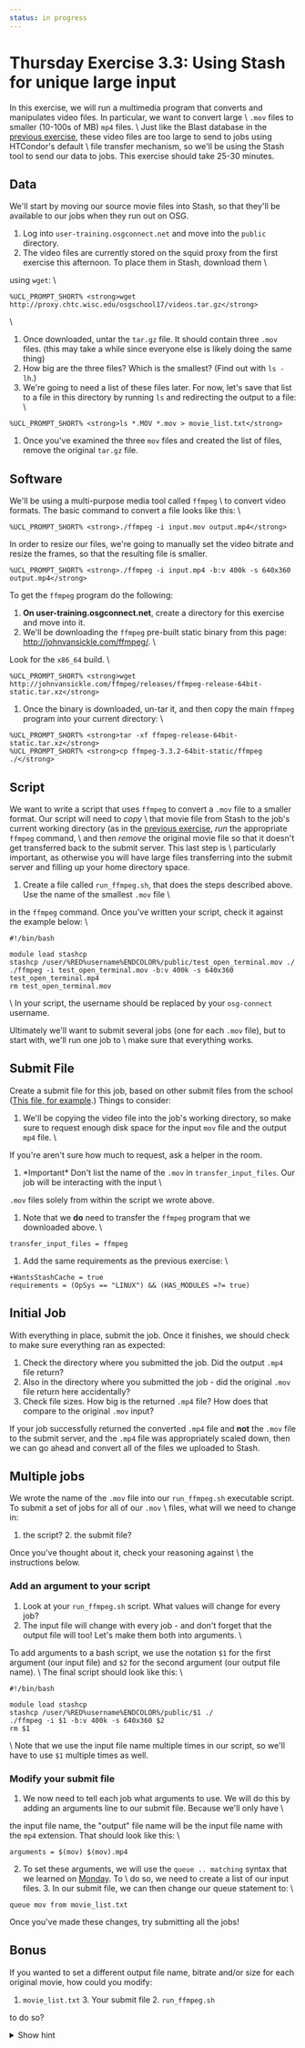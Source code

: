 ```yaml
---
status: in progress
---
```


Thursday Exercise 3.3: Using Stash for unique large input
=========================================================

In this exercise, we will run a multimedia program that converts and manipulates video files. In particular, we want to convert large \\ `.mov` files to smaller (10-100s of MB) `mp4` files. \\ Just like the Blast database in the [previous exercise](part3-ex2-stashcache-shared.md), these video files are too large to send to jobs using HTCondor's default \\ file transfer mechanism, so we'll be using the Stash tool to send our data to jobs. This exercise should take 25-30 minutes.

Data
----

We'll start by moving our source movie files into Stash, so that they'll be available to our jobs when they run out on OSG.

1.  Log into `user-training.osgconnect.net` and move into the `public` directory.
2.  The video files are currently stored on the squid proxy from the first exercise this afternoon. To place them in Stash, download them \\

using `wget`: \\

``` console
%UCL_PROMPT_SHORT% <strong>wget http://proxy.chtc.wisc.edu/osgschool17/videos.tar.gz</strong>
```

\\

1.  Once downloaded, untar the `tar.gz` file. It should contain three `.mov` files. (this may take a while since everyone else is likely doing the same thing)
2.  How big are the three files? Which is the smallest? (Find out with `ls -lh`.)
3.  We're going to need a list of these files later. For now, let's save that list to a file in this directory by running `ls` and redirecting the output to a file: \\

``` console
%UCL_PROMPT_SHORT% <strong>ls *.MOV *.mov > movie_list.txt</strong>
```

1.  Once you've examined the three `mov` files and created the list of files, remove the original `tar.gz` file.

Software
--------

We'll be using a multi-purpose media tool called `ffmpeg` \\ to convert video formats. The basic command to convert a file looks like this: \\

``` console
%UCL_PROMPT_SHORT% <strong>./ffmpeg -i input.mov output.mp4</strong>
```

In order to resize our files, we're going to manually set the video bitrate and resize the frames, so that the resulting file is smaller.

``` console
%UCL_PROMPT_SHORT% <strong>./ffmpeg -i input.mp4 -b:v 400k -s 640x360 output.mp4</strong>
```

To get the `ffmpeg` program do the following:

1.  **On user-training.osgconnect.net**, create a directory for this exercise and move into it.
2.  We'll be downloading the `ffmpeg` pre-built static binary from this page: <http://johnvansickle.com/ffmpeg/>. \\

Look for the `x86_64` build. \\

``` console
%UCL_PROMPT_SHORT% <strong>wget http://johnvansickle.com/ffmpeg/releases/ffmpeg-release-64bit-static.tar.xz</strong>
```

1.  Once the binary is downloaded, un-tar it, and then copy the main `ffmpeg` program into your current directory: \\

``` console
%UCL_PROMPT_SHORT% <strong>tar -xf ffmpeg-release-64bit-static.tar.xz</strong>
%UCL_PROMPT_SHORT% <strong>cp ffmpeg-3.3.2-64bit-static/ffmpeg ./</strong>
```

Script
------

We want to write a script that uses `ffmpeg` to convert a `.mov` file to a smaller format. Our script will need to *copy* \\ that movie file from Stash to the job's current working directory (as in the [previous exercise](part3-ex2-stashcache-shared.md), *run* the appropriate `ffmpeg` command, \\ and then *remove* the original movie file so that it doesn't get transferred back to the submit server. This last step is \\ particularly important, as otherwise you will have large files transferring into the submit server and filling up your home directory space.

1.  Create a file called `run_ffmpeg.sh`, that does the steps described above. Use the name of the smallest `.mov` file \\

in the `ffmpeg` command. Once you've written your script, check it against the example below: \\

``` file
#!/bin/bash

module load stashcp
stashcp /user/%RED%username%ENDCOLOR%/public/test_open_terminal.mov ./
./ffmpeg -i test_open_terminal.mov -b:v 400k -s 640x360 test_open_terminal.mp4
rm test_open_terminal.mov
```

\\ In your script, the username should be replaced by your `osg-connect` username.

Ultimately we'll want to submit several jobs (one for each `.mov` file), but to start with, we'll run one job to \\ make sure that everything works.

Submit File
-----------

Create a submit file for this job, based on other submit files from the school ([This file, for example](UserSchool17Thurs22HTCondorFT#Start_with_a_test_submit_file).) Things to consider:

1.  We'll be copying the video file into the job's working directory, so make sure to request enough disk space for the input `mov` file and the output `mp4` file. \\

If you're aren't sure how much to request, ask a helper in the room.

1.  \*Important\* Don't list the name of the `.mov` in `transfer_input_files`. Our job will be interacting with the input \\

`.mov` files solely from within the script we wrote above.

1.  Note that we **do** need to transfer the `ffmpeg` program that we downloaded above. \\

``` file
transfer_input_files = ffmpeg
```

1.  Add the same requirements as the previous exercise: \\

``` file
+WantsStashCache = true
requirements = (OpSys == "LINUX") && (HAS_MODULES =?= true)
```

Initial Job
-----------

With everything in place, submit the job. Once it finishes, we should check to make sure everything ran as expected:

1.  Check the directory where you submitted the job. Did the output `.mp4` file return?
2.  Also in the directory where you submitted the job - did the original `.mov` file return here accidentally?
3.  Check file sizes. How big is the returned `.mp4` file? How does that compare to the original `.mov` input?

If your job successfully returned the converted `.mp4` file and **not** the `.mov` file to the submit server, and the `.mp4` file was appropriately scaled down, then we can go ahead and convert all of the files we uploaded to Stash.

Multiple jobs
-------------

We wrote the name of the `.mov` file into our `run_ffmpeg.sh` executable script. To submit a set of jobs for all of our `.mov` \\ files, what will we need to change in:

1.  the script? 2. the submit file?

Once you've thought about it, check your reasoning against \\ the instructions below.

### Add an argument to your script

1.  Look at your `run_ffmpeg.sh` script. What values will change for every job?
2.  The input file will change with every job - and don't forget that the output file will too! Let's make them both into arguments. \\

To add arguments to a bash script, we use the notation `$1` for the first argument (our input file) and `$2` for the second argument (our output file name). \\ The final script should look like this: \\

``` file
#!/bin/bash

module load stashcp
stashcp /user/%RED%username%ENDCOLOR%/public/$1 ./
./ffmpeg -i $1 -b:v 400k -s 640x360 $2
rm $1
```

\\ Note that we use the input file name multiple times in our script, so we'll have to use `$1` multiple times as well.

### Modify your submit file

1.  We now need to tell each job what arguments to use. We will do this by adding an arguments line to our submit file. Because we'll only have \\

the input file name, the "output" file name will be the input file name with the `mp4` extension. That should look like this: \\

``` file
arguments = $(mov) $(mov).mp4
```

2. To set these arguments, we will use the `queue .. matching` syntax that we learned on [Monday](../day1/part2-ex6-queue-from.md). To \\ do so, we need to create a list of our input files. 3. In our submit file, we can then change our queue statement to: \\

``` file
queue mov from movie_list.txt
```

Once you've made these changes, try submitting all the jobs!

Bonus
-----

If you wanted to set a different output file name, bitrate and/or size for each original movie, how could you modify:

1.  `movie_list.txt` 3. Your submit file 2. `run_ffmpeg.sh`

to do so?

<details>
  <summary>Show hint</summary> Here's the changes you can make to the various files:

1.  `movie_list.txt` \\

``` file
ducks.MOV ducks.mp4 500k 1280x720
teaching.MOV teaching.mp4 400k 320x180
test_open_terminal.mov terminal.mp4 600k 640x360
```

2. Submit file\\

``` file
arguments = $(mov) $(mp4) $(bitrate) $(size)

queue mov,mp4,bitrate,size from movie_list.txt
```

3. `run_ffmpeg.sh` \\

``` file
#!/bin/bash

module load stashcp
stashcp /user/%RED%username%ENDCOLOR%/public/$1 ./
./ffmpeg -i $1 -b:v $3 -s $4 $2
rm $1
```

</details>


